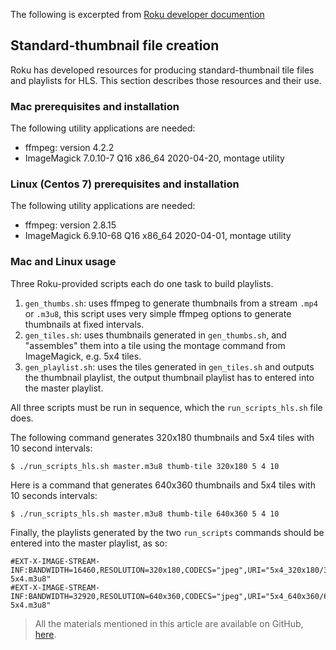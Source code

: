 The following is excerpted from [Roku developer documention](https://developer.roku.com/docs/developer-program/media-playback/trick-mode/hls-and-dash.md)

## Standard-thumbnail file creation

Roku has developed resources for producing standard-thumbnail tile files and playlists for HLS. This section describes those resources and their use.

### Mac prerequisites and installation

The following utility applications are needed:

- ffmpeg: version 4.2.2
- ImageMagick 7.0.10-7 Q16 x86_64 2020-04-20, montage utility

### Linux (Centos 7) prerequisites and installation

The following utility applications are needed:

- ffmpeg: version 2.8.15
- ImageMagick 6.9.10-68 Q16 x86_64 2020-04-01, montage utility

### Mac and Linux usage

Three Roku-provided scripts each do one task to build playlists.

1. `gen_thumbs.sh`: uses ffmpeg to generate thumbnails from a stream `.mp4` or `.m3u8`, this script uses very simple ffmpeg options to generate thumbnails at fixed intervals.
2. `gen_tiles.sh`: uses thumbnails generated in `gen_thumbs.sh`, and "assembles" them into a tile using the montage command from ImageMagick, e.g. 5x4 tiles.
3. `gen_playlist.sh`: uses the tiles generated in `gen_tiles.sh` and outputs the thumbnail playlist, the output thumbnail playlist has to entered into the master playlist.

All three scripts must be run in sequence, which the `run_scripts_hls.sh` file does.

The following command generates 320x180 thumbnails and 5x4 tiles with 10 second intervals:

```
$ ./run_scripts_hls.sh master.m3u8 thumb-tile 320x180 5 4 10
```

Here is a command that generates 640x360 thumbnails and 5x4 tiles with 10 seconds intervals:

```
$ ./run_scripts_hls.sh master.m3u8 thumb-tile 640x360 5 4 10
```

Finally, the playlists generated by the two `run_scripts` commands should be entered into the master playlist, as so:

```
#EXT-X-IMAGE-STREAM-INF:BANDWIDTH=16460,RESOLUTION=320x180,CODECS="jpeg",URI="5x4_320x180/320x180-5x4.m3u8"
#EXT-X-IMAGE-STREAM-INF:BANDWIDTH=32920,RESOLUTION=640x360,CODECS="jpeg",URI="5x4_640x360/640x360-5x4.m3u8"
```

> All the materials mentioned in this article are available on GitHub, [here](https://github.com/rokudev/samples/tree/master/media/TrickPlayThumbnailsHLS).
